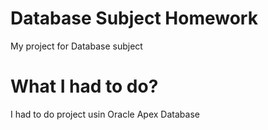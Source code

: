 # Database Subject Homework
My project for Database subject

# What I had to do?
I had to do project usin Oracle Apex Database
